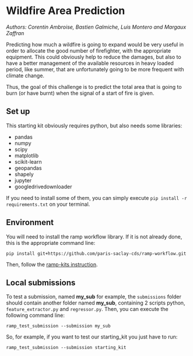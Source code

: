 # Wildfire Area Prediction

_Authors: Corentin Ambroise, Bastien Galmiche, Luis Montero and Margaux Zaffran_

Predicting how much a wildfire is going to expand would be very useful in order to allocate the good number of firefighter, with the appropriate equipment. This could obviously help to reduce the damages, but also to have a better management of the available resources in heavy loaded period, like summer, that are unfortunately going to be more frequent with climate change.

Thus, the goal of this challenge is to predict the total area that is going to burn (or have burnt) when the signal of a start of fire is given.

## Set up

This starting kit obviously requires python, but also needs some libraries:

- pandas
- numpy
- scipy
- matplotlib
- scikit-learn
- geopandas
- shapely
- jupyter
- googledrivedownloader

If you need to install some of them, you can simply execute ```pip install -r requirements.txt``` on your terminal.

## Environment

You will need to install the ramp workflow library. If it is not already done, this is the appropriate command line:
```
pip install git+https://github.com/paris-saclay-cds/ramp-workflow.git
```
Then, follow the [ramp-kits instruction](https://github.com/paris-saclay-cds/ramp-workflow/wiki/Getting-started-with-a-ramp-kit).

## Local submissions

To test a submission, named __my_sub__ for example, the `submissions` folder should contain another folder named __my_sub__, containing 2 scripts python, `feature_extractor.py` and `regressor.py`. Then, you can execute the following command line:
```
ramp_test_submission --submission my_sub
```

So, for example, if you want to test our starting_kit you just have to run:
```
ramp_test_submission --submission starting_kit
```
